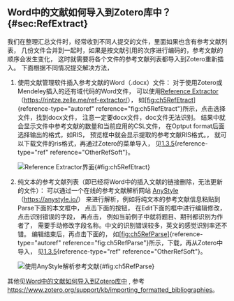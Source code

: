 ## Word中的文献如何导入到Zotero库中？ {#sec:RefExtract}

我们在整理汇总文件时，经常收到不同人提交的文件，里面如果也含有参考文献列表，
几份文件合并到一起时，如果是按文献引用的次序进行编码的，参考文献的顺序会发生变化，
这时就需要将各个文件的参考文献列表都导入到Zotero重新插入。
下面根据不同情况提交解决方法，

1.  使用文献管理软件插入参考文献的Word（.docx）文件：
    对于使用Zotero或Mendeley插入的还有域代码的Word文件，
    可以使用[Reference
    Extractor](https://rintze.zelle.me/ref-extractor/)（<https://rintze.zelle.me/ref-extractor/>），
    如[\[fig:ch5RefEtract\]](#fig:ch5RefEtract){reference-type="autoref"
    reference="fig:ch5RefEtract"}所示，点击选择文件，找到docx文件，
    注意一定要docx文件，doc文件无法识别。
    结果中就会显示文件中参考文献的数量和当前应用的CSL文件， 在Optput
    format后面选择输出的格式，如RIS，
    预览框中就会显示提取的参考文献RIS格式。，
    就可以下载文件的ris格式，再通过Zotero的菜单导入，
    见[1.3.5](#OtherRefSoft){reference-type="ref"
    reference="OtherRefSoft"}。

    ![Reference Extractor界面](ch5RefEtract){#fig:ch5RefEtract}

2.  纯文本的参考文献列表（即已经将Word中的插入文献的链接删除，无法更新的文件）：
    可以通过一个在线的参考文献解析网站
    [AnyStyle](https://anystyle.io/)（<https://anystyle.io/>）
    来进行解析，例如将纯文本的参考文献信息粘贴到Parse下面的本文框中，
    点击下面的按钮， 在Edit下面的框中进行编辑修改，点击识别错误的字段，
    再点击， 例如当前例子中就将题目、期刊都识别为作者了，
    需要手动修改字段名称。中文的识别错误较多，英文的感觉识别率还不错。
    编辑结束后，再点击下面的，
    如[\[fig:ch5RefParse\]](#fig:ch5RefParse){reference-type="autoref"
    reference="fig:ch5RefParse"}所示，下载，再从Zotero中导入，
    见[1.3.5](#OtherRefSoft){reference-type="ref"
    reference="OtherRefSoft"}。

    ![使用AnyStyle解析参考文献](ch5RefParse){#fig:ch5RefParse}

其他见[Word中的文献如何导入到Zotero库中](https://zhuanlan.zhihu.com/p/309597293)
, 参考
<https://www.zotero.org/support/kb/importing_formatted_bibliographies>。

